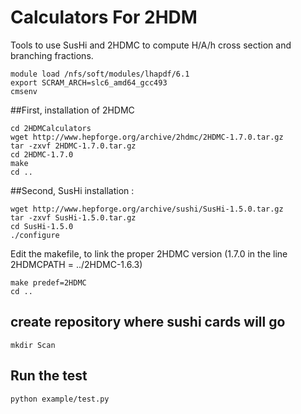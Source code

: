 # Calculators For 2HDM
Tools to use SusHi and 2HDMC to compute H/A/h cross section and branching fractions. 

    module load /nfs/soft/modules/lhapdf/6.1
    export SCRAM_ARCH=slc6_amd64_gcc493
    cmsenv

##First, installation of 2HDMC

    cd 2HDMCalculators
    wget http://www.hepforge.org/archive/2hdmc/2HDMC-1.7.0.tar.gz
    tar -zxvf 2HDMC-1.7.0.tar.gz
    cd 2HDMC-1.7.0
    make
    cd ..

##Second, SusHi installation :

    wget http://www.hepforge.org/archive/sushi/SusHi-1.5.0.tar.gz
    tar -zxvf SusHi-1.5.0.tar.gz
    cd SusHi-1.5.0
    ./configure

Edit the makefile, to link the proper 2HDMC version (1.7.0 in the line 2HDMCPATH = ../2HDMC-1.6.3)

    make predef=2HDMC
    cd ..


## create repository where sushi cards will go
    
    mkdir Scan

## Run the test
    
    python example/test.py

